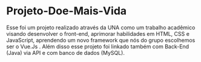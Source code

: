 # Projeto-Doe-Mais-Vida
Esse foi um projeto realizado através da UNA como um trabalho acadêmico visando desenvolver o front-end, aprimorar habilidades em HTML, CSS e JavaScript, aprendendo um novo framework que nós do grupo escolhemos ser o Vue.Js .
Além disso esse projeto foi linkado também com Back-End (Java) via API e com banco de dados (MySQL).
